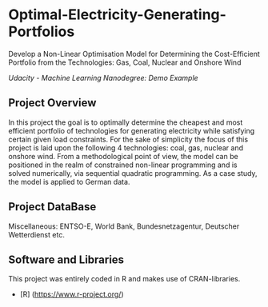 # Optimal-Electricity-Generating-Portfolios

Develop a Non-Linear Optimisation Model for Determining the Cost-Efficient Portfolio from the Technologies: Gas, Coal, Nuclear and Onshore Wind

*Udacity - Machine Learning Nanodegree: Demo Example*

## Project Overview

In this project the goal is to optimally determine the cheapest and most efficient portfolio of technologies for generating electricity while satisfying certain given load constraints.
For the sake of simplicity the focus of this project is laid upon the following 4 technologies: coal, gas, nuclear and onshore wind. From a methodological point of view, the model can be
positioned in the realm of constrained non-linear programming and is solved numerically, via sequential quadratic programming. As a case study, the model is applied to German data.

## Project DataBase

Miscellaneous: ENTSO-E, World Bank, Bundesnetzagentur, Deutscher Wetterdienst etc.

## Software and Libraries

This project was entirely coded in R and makes use of CRAN-libraries.

* [R] (https://www.r-project.org/)
